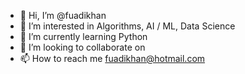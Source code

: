 - 👋 Hi, I’m @fuadikhan
- 👀 I’m interested in Algorithms, AI / ML, Data Science
- 🌱 I’m currently learning Python
- 💞️ I’m looking to collaborate on
- 📫 How to reach me fuadikhan@hotmail.com

<!---
fuadikhan/fuadikhan is a ✨ special ✨ repository because its `README.md` (this file) appears on your GitHub profile.
You can click the Preview link to take a look at your changes.
--->
